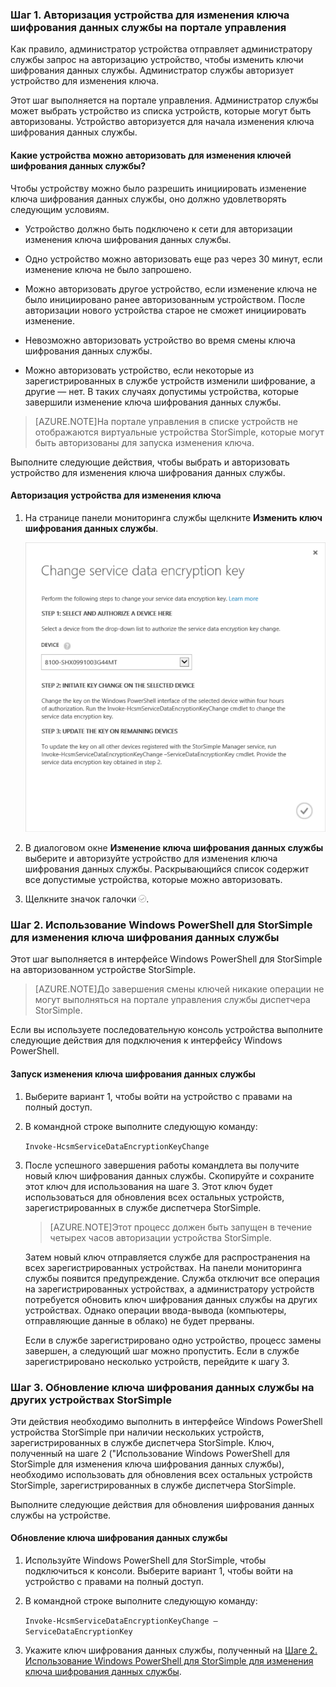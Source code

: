 
### Шаг 1. Авторизация устройства для изменения ключа шифрования данных службы на портале управления

Как правило, администратор устройства отправляет администратору службы запрос на авторизацию устройство, чтобы изменить ключи шифрования данных службы. Администратор службы авторизует устройство для изменения ключа.

Этот шаг выполняется на портале управления. Администратор службы может выбрать устройство из списка устройств, которые могут быть авторизованы. Устройство авторизуется для начала изменения ключа шифрования данных службы.

#### Какие устройства можно авторизовать для изменения ключей шифрования данных службы?

Чтобы устройству можно было разрешить инициировать изменение ключа шифрования данных службы, оно должно удовлетворять следующим условиям.

- Устройство должно быть подключено к сети для авторизации изменения ключа шифрования данных службы.

- Одно устройство можно авторизовать еще раз через 30 минут, если изменение ключа не было запрошено.

- Можно авторизовать другое устройство, если изменение ключа не было инициировано ранее авторизованным устройством. После авторизации нового устройства старое не сможет инициировать изменение.

- Невозможно авторизовать устройство во время смены ключа шифрования данных службы.

- Можно авторизовать устройство, если некоторые из зарегистрированных в службе устройств изменили шифрование, а другие — нет. В таких случаях допустимы устройства, которые завершили изменение ключа шифрования данных службы.

> [AZURE.NOTE]На портале управления в списке устройств не отображаются виртуальные устройства StorSimple, которые могут быть авторизованы для запуска изменения ключа.

Выполните следующие действия, чтобы выбрать и авторизовать устройство для изменения ключа шифрования данных службы.

#### Авторизация устройства для изменения ключа

1. На странице панели мониторинга службы щелкните **Изменить ключ шифрования данных службы**.

    ![Изменение ключа шифрования службы](./media/storsimple-change-data-encryption-key/HCS_ChangeServiceDataEncryptionKey-include.png)

2. В диалоговом окне **Изменение ключа шифрования данных службы** выберите и авторизуйте устройство для изменения ключа шифрования данных службы. Раскрывающийся список содержит все допустимые устройства, которые можно авторизовать.

3. Щелкните значок галочки ![значок галочки](./media/storsimple-change-data-encryption-key/HCS_CheckIcon-include.png).

### Шаг 2. Использование Windows PowerShell для StorSimple для изменения ключа шифрования данных службы

Этот шаг выполняется в интерфейсе Windows PowerShell для StorSimple на авторизованном устройстве StorSimple.

> [AZURE.NOTE]До завершения смены ключей никакие операции не могут выполняться на портале управления службы диспетчера StorSimple.

Если вы используете последовательную консоль устройства выполните следующие действия для подключения к интерфейсу Windows PowerShell.

#### Запуск изменения ключа шифрования данных службы

1. Выберите вариант 1, чтобы войти на устройство с правами на полный доступ.

2. В командной строке выполните следующую команду:

     `Invoke-HcsmServiceDataEncryptionKeyChange`

3. После успешного завершения работы командлета вы получите новый ключ шифрования данных службы. Скопируйте и сохраните этот ключ для использования на шаге 3. Этот ключ будет использоваться для обновления всех остальных устройств, зарегистрированных в службе диспетчера StorSimple.

    > [AZURE.NOTE]Этот процесс должен быть запущен в течение четырех часов авторизации устройства StorSimple.

    Затем новый ключ отправляется службе для распространения на всех зарегистрированных устройствах. На панели мониторинга службы появится предупреждение. Служба отключит все операция на зарегистрированных устройствах, а администратору устройств потребуется обновить ключ шифрования данных службы на других устройствах. Однако операции ввода-вывода (компьютеры, отправляющие данные в облако) не будет прерваны.

    Если в службе зарегистрировано одно устройство, процесс замены завершен, а следующий шаг можно пропустить. Если в службе зарегистрировано несколько устройств, перейдите к шагу 3.

### Шаг 3. Обновление ключа шифрования данных службы на других устройствах StorSimple

Эти действия необходимо выполнить в интерфейсе Windows PowerShell устройства StorSimple при наличии нескольких устройств, зарегистрированных в службе диспетчера StorSimple. Ключ, полученный на шаге 2 ("Использование Windows PowerShell для StorSimple для изменения ключа шифрования данных службы), необходимо использовать для обновления всех остальных устройств StorSimple, зарегистрированных в службе диспетчера StorSimple.

Выполните следующие действия для обновления шифрования данных службы на устройстве.

#### Обновление ключа шифрования данных службы

1. Используйте Windows PowerShell для StorSimple, чтобы подключиться к консоли. Выберите вариант 1, чтобы войти на устройство с правами на полный доступ.

2. В командной строке выполните следующую команду:

    `Invoke-HcsmServiceDataEncryptionKeyChange – ServiceDataEncryptionKey`

3. Укажите ключ шифрования данных службы, полученный на [Шаге 2. Использование Windows PowerShell для StorSimple для изменения ключа шифрования данных службы](#step-2:-use-windows-powershell-to-initiate-the-service-data-encryption-key-change).

<!---HONumber=62-->